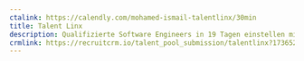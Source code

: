 ```yaml
---
ctalink: https://calendly.com/mohamed-ismail-talentlinx/30min
title: Talent Linx
description: Qualifizierte Software Engineers in 19 Tagen einstellen mit 0% Risiko.
crmlink: https://recruitcrm.io/talent_pool_submission/talentlinx?1736523503526
---
```

